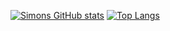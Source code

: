 [![Simons GitHub stats](https://github-readme-stats.vercel.app/api?username=beastyblacksmith&theme=monokai&show_icons=true)](https://github.com/anuraghazra/github-readme-stats)
[![Top Langs](https://github-readme-stats.vercel.app/api/top-langs/?username=beastyblacksmith&layout=compact&theme=monokai)](https://github.com/anuraghazra/github-readme-stats)

